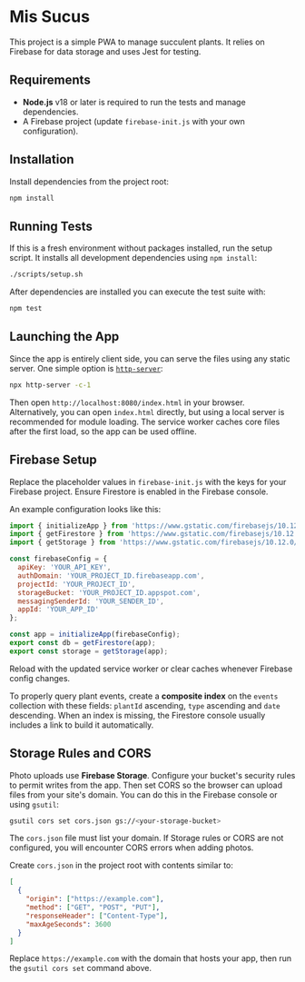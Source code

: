 # Mis Sucus

This project is a simple PWA to manage succulent plants. It relies on Firebase for data storage and uses Jest for testing.


## Requirements

- **Node.js** v18 or later is required to run the tests and manage dependencies.
- A Firebase project (update `firebase-init.js` with your own configuration).

## Installation

Install dependencies from the project root:

```bash
npm install
```

## Running Tests

If this is a fresh environment without packages installed, run the setup script.
It installs all development dependencies using `npm install`:

```bash
./scripts/setup.sh
```

After dependencies are installed you can execute the test suite with:

```bash
npm test
```

## Launching the App

Since the app is entirely client side, you can serve the files using any static server. One simple option is [`http-server`](https://www.npmjs.com/package/http-server):

```bash
npx http-server -c-1
```

Then open `http://localhost:8080/index.html` in your browser. Alternatively, you can open `index.html` directly, but using a local server is recommended for module loading.
The service worker caches core files after the first load, so the app can be used offline.

## Firebase Setup

Replace the placeholder values in `firebase-init.js` with the keys for your Firebase project. Ensure Firestore is enabled in the Firebase console.

An example configuration looks like this:

```javascript
import { initializeApp } from 'https://www.gstatic.com/firebasejs/10.12.0/firebase-app.js';
import { getFirestore } from 'https://www.gstatic.com/firebasejs/10.12.0/firebase-firestore.js';
import { getStorage } from 'https://www.gstatic.com/firebasejs/10.12.0/firebase-storage.js';

const firebaseConfig = {
  apiKey: 'YOUR_API_KEY',
  authDomain: 'YOUR_PROJECT_ID.firebaseapp.com',
  projectId: 'YOUR_PROJECT_ID',
  storageBucket: 'YOUR_PROJECT_ID.appspot.com',
  messagingSenderId: 'YOUR_SENDER_ID',
  appId: 'YOUR_APP_ID'
};

const app = initializeApp(firebaseConfig);
export const db = getFirestore(app);
export const storage = getStorage(app);
```

Reload with the updated service worker or clear caches whenever Firebase config changes.

To properly query plant events, create a **composite index** on the `events` collection with these fields:
`plantId` ascending, `type` ascending and `date` descending. When an index is missing,
the Firestore console usually includes a link to build it automatically.

## Storage Rules and CORS

Photo uploads use **Firebase Storage**. Configure your bucket's security rules
to permit writes from the app. Then set CORS so the browser can upload files
from your site's domain. You can do this in the Firebase console or using
`gsutil`:

```bash
gsutil cors set cors.json gs://<your-storage-bucket>
```

The `cors.json` file must list your domain. If Storage rules or CORS are not
configured, you will encounter CORS errors when adding photos.

Create `cors.json` in the project root with contents similar to:

```json
[
  {
    "origin": ["https://example.com"],
    "method": ["GET", "POST", "PUT"],
    "responseHeader": ["Content-Type"],
    "maxAgeSeconds": 3600
  }
]
```

Replace `https://example.com` with the domain that hosts your app, then run the
`gsutil cors set` command above.

